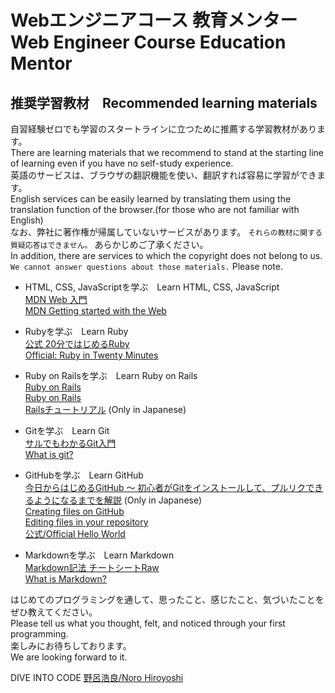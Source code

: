 # Webエンジニアコース 教育メンター　Web Engineer Course Education Mentor
## 推奨学習教材　Recommended learning materials
  
自習経験ゼロでも学習のスタートラインに立つために推薦する学習教材があります。  
There are learning materials that we recommend to stand at the starting line of learning even if you have no self-study experience.  
英語のサービスは、ブラウザの翻訳機能を使い、翻訳すれば容易に学習ができます。  
English services can be easily learned by translating them using the translation function of the browser.(for those who are not familiar with English)  
なお、弊社に著作権が帰属していないサービスがあります。 `それらの教材に関する質疑応答はできません。` あらかじめご了承ください。  
In addition, there are services to which the copyright does not belong to us. `We cannot answer questions about those materials.` Please note.  
  
* HTML, CSS, JavaScriptを学ぶ　Learn HTML, CSS, JavaScript  
[MDN Web 入門](https://developer.mozilla.org/ja/docs/Learn/Getting_started_with_the_web)  
[MDN Getting started with the Web](https://developer.mozilla.org/en-US/docs/Learn/Getting_started_with_the_web)  
  
* Rubyを学ぶ　Learn Ruby  
[公式 20分ではじめるRuby](https://www.ruby-lang.org/ja/documentation/quickstart/)  
[Official: Ruby in Twenty Minutes](https://www.ruby-lang.org/en/documentation/quickstart/)  
* Ruby on Railsを学ぶ　Learn Ruby on Rails  
[Ruby on Rails](https://prog-8.com/languages/rails5)  
[Ruby on Rails](https://progate.com/languages/rails5)  
[Railsチュートリアル](https://railstutorial.jp/) (Only in Japanese)  
  
* Gitを学ぶ　Learn Git  
[サルでもわかるGit入門](https://backlog.com/ja/git-tutorial/intro/01/)  
[What is git?](https://backlog.com/git-tutorial/what-is-git/)  
  
* GitHubを学ぶ　Learn GitHub  
[今日からはじめるGitHub 〜 初心者がGitをインストールして、プルリクできるようになるまでを解説](https://employment.en-japan.com/engineerhub/entry/2017/01/31/110000) (Only in Japanese)  
[Creating files on GitHub](https://github.com/blog/1327-creating-files-on-github)  
[Editing files in your repository](https://help.github.com/articles/editing-files-in-your-repository/)  
[公式/Official Hello World](https://guides.github.com/activities/hello-world/)  
  
* Markdownを学ぶ　Learn Markdown  
[Markdown記法 チートシートRaw](https://gist.github.com/mignonstyle/083c9e1651d7734f84c99b8cf49d57fa)  
[What is Markdown?](https://guides.github.com/features/mastering-markdown/)  
  
はじめてのプログラミングを通して、思ったこと、感じたこと、気づいたことをぜひ教えてください。  
Please tell us what you thought, felt, and noticed through your first programming.  
楽しみにお待ちしております。  
We are looking forward to it.  

DIVE INTO CODE [野呂浩良/Noro Hiroyoshi](https://www.facebook.com/norotime)  
